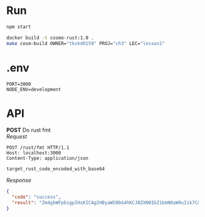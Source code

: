 # Run

```bash
npm start

docker build -t cosmo-rust:1.0 .
make cosm-build OWNER="tkxkd0159" PROJ="ch3" LEC="lesson1"
```

# .env

```
PORT=3000
NODE_ENV=development
```

# API

**POST** Do rust fmt  
_Request_

```http request
POST /rust/fmt HTTP/1.1
Host: localhost:3000
Content-Type: application/json

target_rust_code_encoded_with_base64
```

_Response_

```json
{
  "code": "success",
  "result": "Zm4gbWFpbigpIHsKICAgIHByaW50bG4hKCJ0ZXN0IGZ1bmN0aW9uIik7Cn0K"
}
```